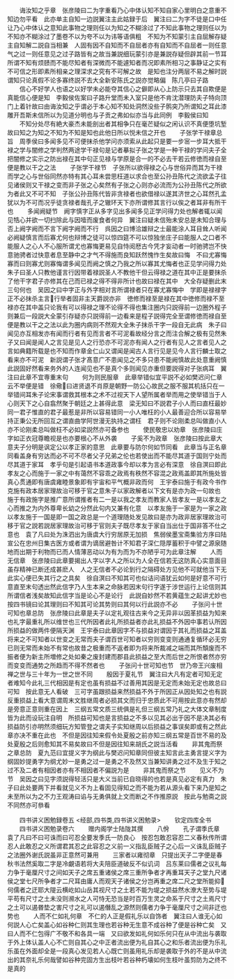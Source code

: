 <!-- { "loadSidebar": true } -->
　　诲汝知之乎章　张彦陵曰二为字重看乃心中体认知不知自家心里明白之意重不知边勿平看　此亦单主自知一边説翼注主此姑録于后　翼注曰二为字不徒是口中任让乃心中体认之意知此事物之理则任以为知之不糊涂过了不知此事物之理则任以为不知亦不糊涂过了墨卷不以为夸不以为讳等语俱粗　不知为不知蒙引主自屈解存疑主自知解二説自当相兼　人固有因不自知而不自屈者亦有自知而不自屈者一则任意气之过一则任意见之过子路皆有之故当兼説细玩蒙引亦是兼説存疑但辟其前一节耳　所谓不知有烦赜而不能尽知者有深微而不能遽知者而况即素所相习之事静证之实有不可信之形即素所相亲之理深求之究有不可解之故　是知也注分两层不易之解时説谓知只论真假不论多寡终説不去大全新安陈氏之説亦觉略偏　陈几亭曰子路
　　信心不好学人也语之以好学未必能夺其信心之僻即从心上防示只去其自欺便是真能信心便是知　李毅侯佐案曰子路升堂而未入室只是他不肯沈潜理防夫子特向顶门上着针故曰由诲汝知之乎谓必于本心知不知处洞然没些子鹘突乃所谓知之耳此漆雕开吾斯未信所以为见道分明也与子贡之弗如似亦当与此同例　李毅侯曰知
　　不知分处尽有絶大豪杰未能剖出者其相争只在毫芒疑似之闲认识不真便堕坑堑故曰知之为知之不知为不知是知也此他日所以悦未信之开也
　　子张学干禄章总旨　周季侯曰多闻多见不可便抹杀他学问亦须索从此起只是要一步宻一步耳大抵干禄之学与闇修之学判然两途学干禄句是记者摹拟子张之学是一种干禄的学问夫子全把闇修之实示之防出禄在其中句正见禄与学原是合一的不必去干若云修徳而禄自至便是教以干之之法
　　子张学干禄节　子张所以欲得禄之心与世俗异而其为干禄而学之心与世俗同然亦特有其心耳未尝思枉道以求合也至公孙丑陈代之流欲孟子往见诸侯则又干禄之变而非子张之心矣然有子张之心则亦必流而为公孙丑陈代之所欲为者此又不可不知　子张公孙丑陈代皆非贪禄者也欲借禄以遂其济世之心耳然孔孟犹以为不可而况乎徒贪禄者哉孔子之辙环天下亦所谓修其言行以俟之者耳非有所干也
　　多闻阙疑节　阙字慎字正从多字见出多闻多见正学问得力处也解者辄以闻见牿心并欲一切扫除此与因噎而废食者何异　翼注曰疑未信殆未安总是未知合理与否上阙字阙而不言下阙字阙而不行　呉因之曰博洽雄辩之士最能涂人耳目耸人听闻必阙疑慎言而后寡尤何也辩博之徒可以惊四筵不可以惊独坐庄子曰能服人之口者不能服人之心人不心服所谓尤也寡悔更易见自恃阅厯古今凭才妄动者一时驰骋岂不快意驰骋者过快意者息至静中之才气不得施而良知跃然愧怍生矣故曰悔　不曰尤寡悔寡而曰则寡尤则寡悔谓多闻见而阙之慎之乃我之所以寡其尤悔者也正见学问得力处　朱子曰圣人只教他谨言行因带着禄説圣人不教他干但云得禄之道在其中正是要抹杀了他干字君子亦修其在己而已禄之得不得非所计也故曰禄在其中　大全存疑删此末三句何也　吴因之曰中字正与外字相对言所谓禄者只在寡尤寡悔中　学即是禄禄字正不必抹杀主言行举者固非主天爵説亦非　徳修而禄至是禄在其中徳修而禄不至禄亦在其中盖只论我有可以得禄之理不论得不得也集注圈内只説得前一边圈外程子则兼后一段説大全蒙引存疑亦只説得前一边看来是程子説得完全至谓修徳而禄自至便是教以干之之法以此为圈内病则不然观大全朱子抹杀干字一段自无此病　朱子曰闻见亦互相发亦有闻而行者有见而言者不可泥看故经分言之而注合解之极有见然朱子又曰闻是闻人之言见是见人之行恐亦不可泥亦有闻人之行者有见人之言者见人之言如典籍所载是也不知而作章金仁山又谓闻是闻古人言行见是见今人言行麟士取之看来亦不可泥　新説谓子张才髙意广不患闻见之不多只患不能阙慎故此处意重阙慎此説固好然看来务外的人连闻见也不是真个多则闻见亦重但要説得对子张病耳　翼注曰此章不宜専重末句
　　何为则民服章　此章举错似宜平説不必如樊迟问仁章云不举便是错　徐儆曰进贤退不肖原是朝野一防公心故民之服不服其机括只在一举错间耳朱子论宋事谓救其根本之术不过视天下人望所属者举而用之使举错当于人心则天下之心自翕然聚于朝廷之上甚得此意　梁无知曰不説君子小人而曰直枉最妙同一君子惟直的君子最惹是非所以容易错同一小人唯枉的小人最善迎合所以容易举持正秉公无所回互之谓直曲学阿世漫无执持之谓枉　君子则不论刚柔总叫做直小人亦不论刚柔总叫做枉不必如梁説然亦可备参也
　　使民敬忠以劝章　张彦陵曰庄字如正衣冠尊瞻视是也亦要根心不从外袭
　　子奚不为政章　张彦陵曰按此章大意夫子分明是讽定公以孝正家的意思　此章要与防尔何如节同看　此章当与正名章同看盖身有穷达而必不可不尽者父子兄弟之伦也若使出而不能尽其道于国则宁处而尽其道于家耳　孝乎句是引起语书本道政事今却以孝为言必有深意　徐自溟曰即此孝友之心而施于一家之中有蔼然不容乖之政焉有秩然不容混之政焉盖即其所施处皆真心贯通即有唐虞雍睦景象即有宇宙和平气概非政而何　王宇泰曰施于有政今书作克施有政本居家理故治可移于官之意朱子以家政解者以下文有是亦为政一句故也　施于有政施字是推广意所谓推者有二一是以我之孝友而教家人皆孝友一是以孝友之心而推之为内外尊卑长幼之分然此句内又兼有化意　以孝友施于一家是为一家之政以孝友施于一国是即一国之政总是一个道理随处发见故曰是亦为政非居家理故治可移于官之説若説居家理故治可移于官则夫子既尽孝友于家自当出仕于国非答不仕之意也　袁了凡曰处为洙泗出为唐虞大行穷居原无加损　焦弱侯墨宝斋集验方序曰陆宣公在忠州日集古医方或者谓为谪居避咎计不知君子深仁隠厚蓄积于中譬之源泉随地而出期于利物而已而人情薄恶动以为有为而为不亦陋乎可为此章注解
　　人而无信章　张彦陵曰此章要揭出人字以字人之所以为人全在信若无这防真心实意面目虽存精神已断还成甚麽人　人之无信者不必论到行之隔碍处方见他不可就他当下无此实心便已失其行之之具矣　徐自溟曰不知其可也似诘问语犹云如何是好意不可行意直至末句透出然此信字乃人生本来之命脉若因末句行字遂于涉世运行上论信则其所谓信者浅矣故知此信字当是论心不是论行　此説自妙然不若黄蕴生之起讲尤妙也　按四书镜曰论其理则曰不知其可论其势则曰其何以行此説亦不必
　　子张问十世可知也章总防　张彦陵曰此章是夫子以定礼观往古来今之无异非以因革损益为知来也礼字最重礼所以维世也三代所因者此礼所损益者亦此礼损益不外因中事若认所因所损益的做两件便隔天渊　王宇泰曰此章因字不与损益对谓因于其礼而损益之耳盖将来之不可知者以世变之无常而夫子谓百世可知者以穷则变变则通通复循环必无穷已则无常而未始不有常也故昔之极重而不返者即为将来所裁减之端而其所頽废而不振者便为新主所増修之处如秦之废封建而郡县此损益之至大而后世之所恨者然亦穷而变变而通势之所趋而不得不然者也
　　子张问十世可知也节　世乃帝王兴废相禅之世与三十年为一世之世不同
　　殷因于夏礼节　翼注曰大凡有定者可知无定者难知今此礼三代相因是有定也虽有损益不过善用其因是无定而未始无定也故总曰可知　按此意无人看破　三可字虽跟损益来然损益不外于所因正从因处知之也有説反重损益上看大意谓周末文胜继周者必损其文而归于忠质此不可用按此意亦有然却是旁意正意则重在因上　三纲五常文质三统俱是礼但三纲五常乃礼之大体文章制度皆为此而设玩注自明　所损益可知也是言损益之不多以见其必出于因不是决其必有损益防引亦明然须细玩方知管登之谓夫子实知继周以后损益之事误矣即或有之然此章亦决不重在此也　不但是因往知来假令处夏殷之前亦知三纲五常是百世不易的及处夏殷之后则愈知其不易矣故曰不但是因往知来胡氏之説当活看
　　非其鬼而祭之章总防　夏九范曰宜提义字为纲此与樊迟问知章同但彼主知言此主勇言提义字为纲固妙提勇字为纲尤妙一是勇之过一是勇之不及然又当兼知讲勇之过不及生于知之过不及二者有相因者亦有不相因者不偏説为是
　　非其鬼而祭之节
　　见义不为节　吴因之曰见字须説得轻活只是大义当前已自晓得的也若是真见必定有真力　朱子曰此处要两下并看就见义不为上看固见得知之而不能为若从源头看下来乃是知之未至所以为之不力王观涛曰谄与无勇俱就上文而断之不作推原説　按此与勉斋之説不同然亦可叅看





　　四书讲义困勉録卷五
<经部,四书类,四书讲义困勉录>
　　钦定四库全书
　　四书讲义困勉录卷六
　　赠内阁学士陆陇其撰
　　八佾
　　孔子谓季氏章　袁了凡曰不曰可诛而曰可忍全要发季氏一防良心　按忍包敢忍容忍二义春秋传所谓忍人此敢忍之义所谓君其忍之此容忍之义前一义指乱臣贼子之心后一义诛乱臣贼子之法圈外谢氏説虽非正意然可兼用
　　三家者以雍彻章　只提出天子二字便是春秋书法然奚取二字是冷覰语若将大夫陪臣道破反不似讥词　吕东莱曰儒者之议礼每力争于毫厘尺寸之间如天子之席五重诸侯之席三重所争者才再重耳天子之堂九尺诸侯之堂七尺所争者才二尺耳由庸人而观天子诸侯之分岂再重之席二尺之堂所能抑何儒者之迂耶大隄云横屹如山岳其视尺寸之土若不能为堤之损益然水潦大至势与堤平苟有尺寸之土未没则濒水之人可恃无恐当是时百万生灵之命系于尺寸之土焉尺寸之土可以遏昬垫之害尺寸之礼可以遏僭乱之源然则儒者力争于毫厘尺寸之间非迂也势也
　　人而不仁如礼何章　不仁的人正是假礼乐以自饰者　翼注曰人谁无心如何説人心亡矣盖心如谷种仁则其生理也若谷种无生意不成谷种了便是谷种亡矣　又曰人而不仁包得广不敬不和各具一端　又曰欲发如礼何如乐何只在从中流出与袭取于外上体认盖人心不亡则自其心之中正者流出便为礼自其心之和乐者流出便为乐礼乐虽在外面却全是一段真心发见若人心既亡则虽用礼乐却是袭取于外的不是从中流出的其奈礼乐何哉譬如谷种完固方生出枝叶若谷种朽壊如何生枝叶虽剪防为之终不是真的
